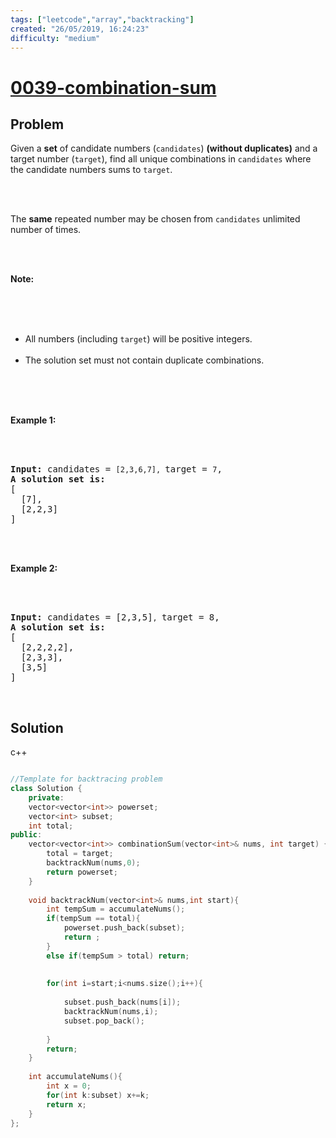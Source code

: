 ```yaml
---
tags: ["leetcode","array","backtracking"]
created: "26/05/2019, 16:24:23"
difficulty: "medium"
---
```


# [0039-combination-sum](https://leetcode.com/problems/combination-sum/)

## Problem
<div><p>Given a <strong>set</strong> of candidate numbers (<code>candidates</code>) <strong>(without duplicates)</strong> and a target number (<code>target</code>), find all unique combinations in <code>candidates</code>&nbsp;where the candidate numbers sums to <code>target</code>.</p><br><br><p>The <strong>same</strong> repeated number may be chosen from <code>candidates</code>&nbsp;unlimited number of times.</p><br><br><p><strong>Note:</strong></p><br><br><ul><br>	<li>All numbers (including <code>target</code>) will be positive integers.</li><br>	<li>The solution set must not contain duplicate combinations.</li><br></ul><br><br><p><strong>Example 1:</strong></p><br><br><pre><strong>Input:</strong> candidates = <code>[2,3,6,7], </code>target = <code>7</code>,<br><strong>A solution set is:</strong><br>[<br>  [7],<br>  [2,2,3]<br>]<br></pre><br><br><p><strong>Example 2:</strong></p><br><br><pre><strong>Input:</strong> candidates = [2,3,5]<code>, </code>target = 8,<br><strong>A solution set is:</strong><br>[<br>&nbsp; [2,2,2,2],<br>&nbsp; [2,3,3],<br>&nbsp; [3,5]<br>]<br></pre><br></div>

## Solution

c++
```c++

//Template for backtracing problem
class Solution {
    private:
    vector<vector<int>> powerset;
    vector<int> subset;
    int total;
public:
    vector<vector<int>> combinationSum(vector<int>& nums, int target) {
        total = target;
        backtrackNum(nums,0);
        return powerset;
    }
    
    void backtrackNum(vector<int>& nums,int start){
        int tempSum = accumulateNums();
        if(tempSum == total){
            powerset.push_back(subset);
            return ;
        }
        else if(tempSum > total) return;
        
        
        for(int i=start;i<nums.size();i++){
            
            subset.push_back(nums[i]);
            backtrackNum(nums,i);
            subset.pop_back();
            
        }
        return;
    }
    
    int accumulateNums(){
        int x = 0;
        for(int k:subset) x+=k;
        return x;
    }
};
​
```
